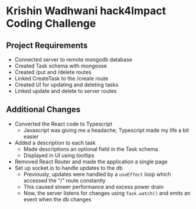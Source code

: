 # Krishin Wadhwani hack4Impact Coding Challenge

## Project Requirements

- Connected server to remote mongodb database
- Created Task schema with mongoose
- Created /put and /delete routes
- Linked CreateTask to the /create route
- Created UI for updating and deleting tasks
- Linked update and delete to server routes

## Additional Changes

- Converted the React code to Typescript
  - Javascript was giving me a headache; Typescript made my life a bit easier
- Added a description to each task
  - Made descriptions an optional field in the Task schema
  - Displayed in UI using tooltips
- Removed React Router and made the application a single page
- Set up socket.io to handle updates to the db
  - Previously, updates were handled by a ```useEffect``` loop which accessed the "/" route constantly
  - This caused slower performance and excess power drain
  - Now, the server listens for changes using ```Task.watch()``` and emits an event when the db changes
